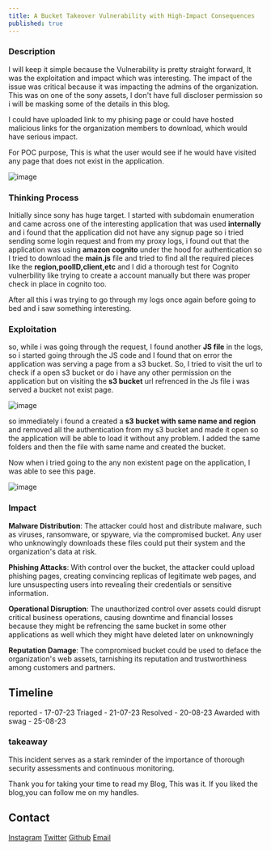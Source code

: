 ```yaml
---
title: A Bucket Takeover Vulnerability with High-Impact Consequences
published: true
---
```


### Description
I will keep it simple because the Vulnerability is pretty straight forward, It was the exploitation and impact which was interesting. The impact of the issue was critical because it was impacting the admins of the organization. This was on one of the sony assets, I don't have full discloser permission so i will be masking some of the details in this blog.

I could have uploaded link to my phising page or could have hosted malicious links for the organization members to download, which would have serious impact.

For POC purpose, This is what the user would see if he would have visited any page that does not exist in the application.

![image](https://github.com/Manikeshhhh/Manikeshhhh.github.io/assets/88855149/4cd84816-05c7-4f39-81d2-67759b739659)



### Thinking Process 

Initially since sony has huge target. I started with subdomain enumeration and came across one of the interesting application that was used **internally** and i found that the application did not have any signup page so i tried sending some login request and from my proxy logs, i found out that the application was using **amazon cognito** under the hood for authentication so I tried to download the **main.js** file and tried to find all the required pieces like the **region,poolID,client,etc** and I did a thorough test for Cognito vulnerbility like trying to create a account manually but there was proper check in place in cognito too.

After all this i was trying to go through my logs once again before going to bed and i saw something interesting.

### Exploitation

so, while i was going through the request, I found another **JS file** in the logs, so i started going through the JS code and I found that on error the application was serving a page from a s3 bucket. So, I tried to visit the url to check if a open s3 bucket or do i have any other permission on the application but on visiting the **s3 bucket** url refrenced in the Js file i was served a bucket not exist page.

![image](https://github.com/Manikeshhhh/Manikeshhhh.github.io/assets/88855149/30c51a72-11d7-4471-a545-02101329b494)

so immediately i found a created a **s3 bucket with same name and region** and removed all the authentication from my s3 bucket and made it open so the application will be able to load it without any problem. I added the same folders and then the file with same name and created the bucket.

Now when i tried going to the any non existent page on the application, I was able to see this page.

![image](https://github.com/Manikeshhhh/Manikeshhhh.github.io/assets/88855149/b801ed8a-a829-46ab-acfc-d26d1038c74a)




### Impact 

 **Malware Distribution**: The attacker could host and distribute malware, such as viruses, ransomware, or spyware, via the compromised bucket. Any user who unknowingly downloads these files could put their system and the organization's data at risk.

  **Phishing Attacks**: With control over the bucket, the attacker could upload phishing pages, creating convincing replicas of legitimate web pages, and lure unsuspecting users into revealing their credentials or sensitive information.


 **Operational Disruption**: The unauthorized control over assets could disrupt critical business operations, causing downtime and financial losses because they might be refrencing the same bucket in some other applications as well which they might have deleted later on unknowningly 

**Reputation Damage**: The compromised bucket could be used to deface the organization's web assets, tarnishing its reputation and trustworthiness among customers and partners.



## Timeline

reported -  17-07-23
Triaged  -  21-07-23
Resolved -  20-08-23
Awarded with swag -  25-08-23

### takeaway 
This incident serves as a stark reminder of the importance of thorough security assessments and continuous monitoring. 


Thank you for taking your time to read my Blog,
This was it. If you liked the blog,you can follow me on my handles.



## Contact 
[Instagram](https://www.instagram.com/manikeshh/)  [Twitter](https://twitter.com/X71n0/)  [Github](https://github.com/Manikeshhhh)
[Email](offsecmanikesh@gmail.com)
